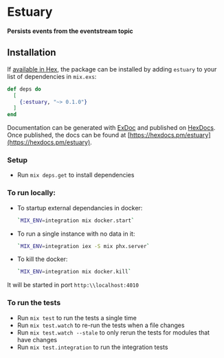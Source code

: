 # Estuary

**Persists events from the eventstream topic**

## Installation

If [available in Hex](https://hex.pm/docs/publish), the package can be installed
by adding `estuary` to your list of dependencies in `mix.exs`:

```elixir
def deps do
  [
    {:estuary, "~> 0.1.0"}
  ]
end
```

Documentation can be generated with [ExDoc](https://github.com/elixir-lang/ex_doc)
and published on [HexDocs](https://hexdocs.pm). Once published, the docs can
be found at [https://hexdocs.pm/estuary](https://hexdocs.pm/estuary).

### Setup

  * Run `mix deps.get` to install dependencies

### To run locally:
  * To startup external dependancies in docker:
    ```bash
    `MIX_ENV=integration mix docker.start`
    ```
  * To run a single instance with no data in it:
    ```bash
    `MIX_ENV=integration iex -S mix phx.server`
    ```
  * To kill the docker:
    ```bash
    `MIX_ENV=integration mix docker.kill`
    ```

  It will be started in port `http:\\localhost:4010`

### To run the tests

  * Run `mix test` to run the tests a single time
  * Run `mix test.watch` to re-run the tests when a file changes
  * Run `mix test.watch --stale` to only rerun the tests for modules that have changes
  * Run `mix test.integration` to run the integration tests
